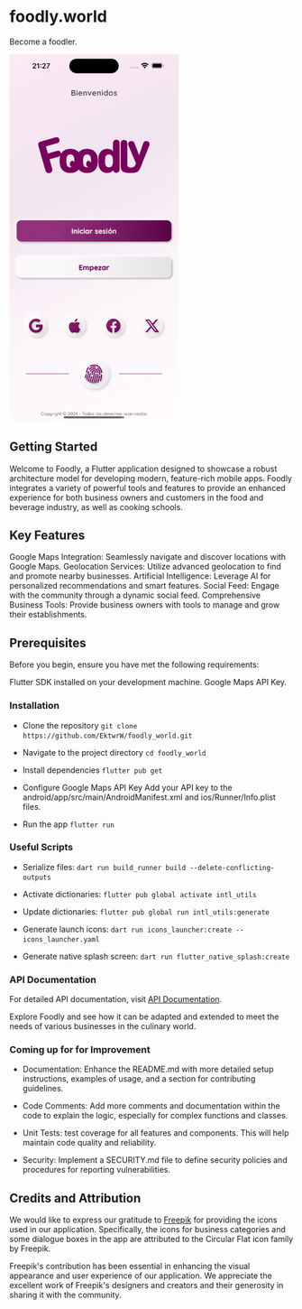 # foodly.world

Become a foodler.

<img src="https://github.com/EktwrW/foodly_world/blob/main/assets/images/simulator_screenshot_55075B0F-39A4-410A-BCD5-748504B808E9.png?raw=true" alt="Logo" width="300"/>

## Getting Started

Welcome to Foodly, a Flutter application designed to showcase a robust architecture model for developing modern, feature-rich mobile apps. Foodly integrates a variety of powerful tools and features to provide an enhanced experience for both business owners and customers in the food and beverage industry, as well as cooking schools.

## Key Features

Google Maps Integration: Seamlessly navigate and discover locations with Google Maps.
Geolocation Services: Utilize advanced geolocation to find and promote nearby businesses.
Artificial Intelligence: Leverage AI for personalized recommendations and smart features.
Social Feed: Engage with the community through a dynamic social feed.
Comprehensive Business Tools: Provide business owners with tools to manage and grow their establishments.

## Prerequisites

Before you begin, ensure you have met the following requirements:

Flutter SDK installed on your development machine.
Google Maps API Key.

### Installation

- Clone the repository
  `git clone https://github.com/EktwrW/foodly_world.git`

- Navigate to the project directory
  `cd foodly_world`

- Install dependencies
  `flutter pub get`

- Configure Google Maps API Key
  Add your API key to the android/app/src/main/AndroidManifest.xml and ios/Runner/Info.plist files.

- Run the app
  `flutter run`

### Useful Scripts

- Serialize files:
  `dart run build_runner build --delete-conflicting-outputs`

- Activate dictionaries:
  `flutter pub global activate intl_utils`

- Update dictionaries:
  `flutter pub global run intl_utils:generate`

- Generate launch icons:
  `dart run icons_launcher:create --icons_launcher.yaml`

- Generate native splash screen:
  `dart run flutter_native_splash:create`

### API Documentation

For detailed API documentation, visit [API Documentation](https://www.qa.apps-369.com/api/documentation#/).

Explore Foodly and see how it can be adapted and extended to meet the needs of various businesses in the culinary world.

### Coming up for for Improvement

- Documentation: Enhance the README.md with more detailed setup instructions, examples of usage, and a section for contributing guidelines.

- Code Comments: Add more comments and documentation within the code to explain the logic, especially for complex functions and classes.

- Unit Tests: test coverage for all features and components. This will help maintain code quality and reliability.

- Security: Implement a SECURITY.md file to define security policies and procedures for reporting vulnerabilities.


## Credits and Attribution

We would like to express our gratitude to [Freepik](https://www.freepik.es/autor/freepik/iconos/flat-circular-flat_9?t=f#from_element=families) for providing the icons used in our application. Specifically, the icons for business categories and some dialogue boxes in the app are attributed to the Circular Flat icon family by Freepik.

Freepik's contribution has been essential in enhancing the visual appearance and user experience of our application. We appreciate the excellent work of Freepik's designers and creators and their generosity in sharing it with the community.
